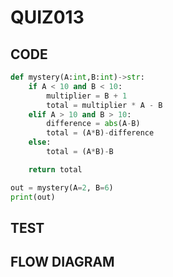 # QUIZ013

## CODE
```.py
def mystery(A:int,B:int)->str:
    if A < 10 and B < 10:
        multiplier = B + 1
        total = multiplier * A - B
    elif A > 10 and B > 10:
        difference = abs(A-B)
        total = (A*B)-difference
    else:
        total = (A*B)-B

    return total

out = mystery(A=2, B=6)
print(out)
```

## TEST



## FLOW DIAGRAM
